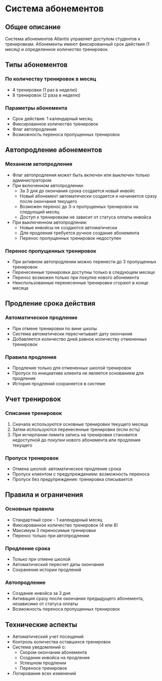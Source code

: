 # Система абонементов

## Общее описание
Система абонементов Atlantis управляет доступом студентов к тренировкам. Абонементы имеют фиксированный срок действия (1 месяц) и определенное количество тренировок.

## Типы абонементов

### По количеству тренировок в месяц
- 4 тренировки (1 раз в неделю)
- 8 тренировок (2 раза в неделю)

### Параметры абонемента
- Срок действия: 1 календарный месяц
- Фиксированное количество тренировок
- Флаг автопродления
- Возможность переноса пропущенных тренировок

## Автопродление абонементов

### Механизм автопродления
- Флаг автопродления может быть включен или выключен только администратором
- При включенном автопродлении:
  * За 3 дня до окончания срока создается новый инвойс
  * Новый абонемент автоматически создается и начинается сразу после окончания текущего
  * Возможен перенос до 3-х пропущенных тренировок на следующий месяц
  * Доступ к тренировкам не зависит от статуса оплаты инвойса
- При выключенном автопродлении:
  * Новые инвойсы не создаются автоматически
  * Для продления требуется ручное создание абонемента
  * Перенос пропущенных тренировок недоступен

### Перенос пропущенных тренировок
- При активном автопродлении можно перенести до 3 пропущенных тренировок
- Перенесенные тренировки доступны только в следующем месяце
- Перенос возможен только при покупке нового абонемента
- Неиспользованные перенесенные тренировки сгорают в конце месяца

## Продление срока действия

### Автоматическое продление
- При отмене тренировки по вине школы
- Система автоматически пересчитывает дату окончания
- Добавляется количество дней равное количеству отмененных тренировок

### Правила продления
- Продление только для отмененных школой тренировок
- Пропуск по инициативе клиента не является основанием для продления
- История продлений сохраняется в системе

## Учет тренировок

### Списание тренировок
1. Сначала используются основные тренировки текущего месяца
2. Затем используются перенесенные тренировки (если есть)
3. При исчерпании лимита запись на тренировки становится недоступной до покупки нового абонемента или продления текущего

### Пропуск тренировок
- Отмена школой: автоматическое продление срока
- Пропуск клиентом с предупреждением: возможность переноса
- Пропуск без предупреждения: тренировка списывается

## Правила и ограничения

### Основные правила
- Стандартный срок - 1 календарный месяц
- Фиксированное количество тренировок (4 или 8)
- Максимум 3 переносимые тренировки
- Перенос только при автопродлении

### Продление срока
- Только при отмене школой
- Автоматический пересчет даты окончания
- Сохранение истории продлений

### Автопродление
- Создание инвойса за 3 дня
- Активация сразу после окончания предыдущего абонемента, независимо от статуса оплаты
- Возможность переноса пропущенных тренировок

## Технические аспекты
- Автоматический учет посещений
- Контроль количества оставшихся тренировок
- Система уведомлений о:
  * Скором окончании абонемента
  * Создании инвойса на продление
  * Успешном продлении
  * Переносе тренировок
- Логирование всех изменений 